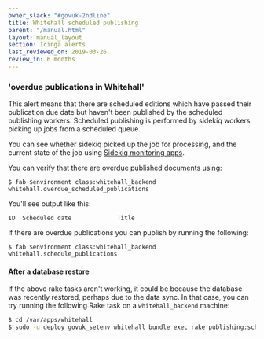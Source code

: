 ```yaml
---
owner_slack: "#govuk-2ndline"
title: Whitehall scheduled publishing
parent: "/manual.html"
layout: manual_layout
section: Icinga alerts
last_reviewed_on: 2019-03-26
review_in: 6 months
---
```


### 'overdue publications in Whitehall'

This alert means that there are scheduled editions which have passed
their publication due date but haven't been published by the scheduled
publishing workers. Scheduled publishing is performed by sidekiq workers
picking up jobs from a scheduled queue.

You can see whether sidekiq picked up the job for processing, and the current
state of the job using [Sidekiq monitoring apps](applications/sidekiq-monitoring.html).

You can verify that there are overdue published documents using:

    $ fab $environment class:whitehall_backend whitehall.overdue_scheduled_publications

You'll see output like this:

    ID  Scheduled date             Title

If there are overdue publications you can publish by running the
following:

    $ fab $environment class:whitehall_backend whitehall.schedule_publications

#### After a database restore

If the above rake tasks aren't working, it could be because the database was recently restored, perhaps due to the data sync. In that case, you can try running the following Rake task on a `whitehall_backend` machine:

```bash
$ cd /var/apps/whitehall
$ sudo -u deploy govuk_setenv whitehall bundle exec rake publishing:scheduled:requeue_all_jobs
```

